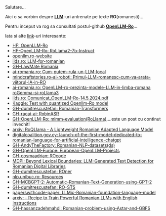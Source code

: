 Salutare...

Aici o sa vorbim despre [**LLM**](https://github.com/NVIDIA/NeMo-Guardrails)-uri antrenate pe texte **RO**(romanesti)...

Pentru inceput va rog sa consultati postul-github [**OpenLLM-Ro**](https://github.com/OpenLLM-Ro)...

Iata si alte [link](https://www.reddit.com/r/programare/comments/1h2mnhz/alternativa_open_souce_pt_github_copilot/)-uri interesante:

 - [HF: OpenLLM-Ro](https://huggingface.co/OpenLLM-Ro)
 - [HF-OpenLLM-Ro: RoLlama2-7b-Instruct](https://huggingface.co/OpenLLM-Ro/RoLlama2-7b-Instruct)
 - [openllm.ro-website](https://openllm.ro/)
 - [ilds.ro: LLM-for-romanian](https://ilds.ro/llm-for-romanian/)
 - [GH-LawMate Romania](https://github.com/DorobantuDiana/Legal-LLM)
 - [ai-romania.ro: Cum-putem-rula-un-LLM-local](https://ai-romania.ro/cum-putem-rula-un-llm-local/)
 - [mindcraftstories.ro-ai-roboti: Primul-LLM-romanesc-cum-va-arata-viitorul-IA-in-RO](https://mindcraftstories.ro/ai-roboti/primul-llm-romanesc-cum-va-arata-viitorul-inteligentei-artificiale-in-romania/)
 - [ai-romania.ro: OpenLLM-ro-prezinta-modele-LLM-in-limba-romana roGemma-si-roLlama3](https://ai-romania.ro/openllm-ro-prezinta-modele-llm-in-limba-romana-rogemma-si-rollama3/)
 - [ilds.ro: Comunicat_OpenLLM-Ro-14.5.2024.pdf](https://ilds.ro/wp-content/uploads/2024/05/Comunicat_OpenLLM-Ro-14.5.2024.pdf)
 - [Kaggle: Test with quantized Openllm-Ro model](https://www.kaggle.com/code/gpreda/test-with-quantized-openllm-ro-model)
 - [GH-dumitrescustefan: Romanian-Transformers](https://github.com/dumitrescustefan/Romanian-Transformers)
 - [GH-racai-ai: RobinASR](https://github.com/racai-ai/RobinASR)
 - [GH-OpenLLM-Ro: mlmm-evaluation(RoLlama)](https://github.com/OpenLLM-Ro/mlmm-evaluation)....este un post cu continut invechit!
 - [arxiv: RoQLlama - A Lightweight Romanian Adapted Language Model](https://arxiv.org/html/2410.04269v1)
 - [digitalcoalition.gov.cy: launch-of-the-first-model-dedicated-to-romanian-language-for-artificial-intelligence-chatgpt](https://digitalcoalition.gov.cy/article/launch-of-the-first-model-dedicated-to-romanian-language-for-artificial-intelligence-chatgpt/)
 - [GH-AndyTheFactory: Romanian-NLP-datasets(ds)](https://github.com/AndyTheFactory/romanian-nlp-datasets)
 - [GH-OpenLLM-Europe: European-OpenLLM-Projects](https://github.com/OpenLLM-Europe/European-OpenLLM-Projects)
 - [GH-cosmaadrian: ROcode](https://github.com/cosmaadrian/rocode)
 - [MDPI: Beyond Lexical Boundaries: LLM-Generated Text Detection for Romanian Digital Libraries](https://www.mdpi.com/1999-5903/16/2/41)
 - [GH-dumitrescustefan: ROner](https://github.com/dumitrescustefan/roner)
 - [nlp.unibuc.ro: Resources](https://nlp.unibuc.ro/resources.html)
 - [GH-MCBGPT-2: Automatic-Romanian-Text-Generation-using-GPT-2](https://github.com/MCBGPT-2/Automatic-Romanian-Text-Generation-using-GPT-2)
 - [GH-dumitrescustefan: RO-STS](https://github.com/dumitrescustefan/RO-STS)
 - [paperswithcode-paper: LLMic-Romanian-foundation-language-model](https://paperswithcode.com/paper/llmic-romanian-foundation-language-model)
 - [arxiv: - Recipe to Train Powerful Romanian LLMs with English Instructions](https://arxiv.org/html/2406.18266)
 - [GH-hassanzadehmahdi: Romanian-problem-using-Astar-and-GBFS](https://github.com/hassanzadehmahdi/Romanian-problem-using-Astar-and-GBFS)

